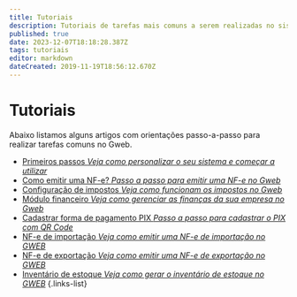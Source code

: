 ```yaml
---
title: Tutoriais
description: Tutoriais de tarefas mais comuns a serem realizadas no sistema
published: true
date: 2023-12-07T18:18:28.387Z
tags: tutoriais
editor: markdown
dateCreated: 2019-11-19T18:56:12.670Z
---
```


# Tutoriais

Abaixo listamos alguns artigos com orientações passo-a-passo para realizar tarefas comuns no Gweb.

- [Primeiros passos *Veja como personalizar o seu sistema e começar a utilizar*](/tutoriais/primeiros-passos)
- [Como emitir uma NF-e? *Passo a passo para emitir uma NF-e no Gweb*](/tutoriais/como-emitir-uma-nfe)
- [Configuração de impostos *Veja como funcionam os impostos no Gweb*](/tutoriais/configurar-impostos)
- [Módulo financeiro *Veja como gerenciar as finanças da sua empresa no Gweb*](/tutoriais/financeiro)
- [Cadastrar forma de pagamento PIX *Passo a passo para cadastrar o PIX com QR Code*](/tutoriais/cadastrar-pix)
- [NF-e de importação *Veja como emitir uma NF-e de importação no GWEB*](/tutoriais/nota-importacao)
- [NF-e de exportação *Veja como emitir uma NF-e de exportação no GWEB*](/pt-br/tutoriais/nota-exportacao)
- [Inventário de estoque *Veja como gerar o inventário de estoque no GWEB*](/pt-br/tutoriais/inventario-estoque)
{.links-list}
